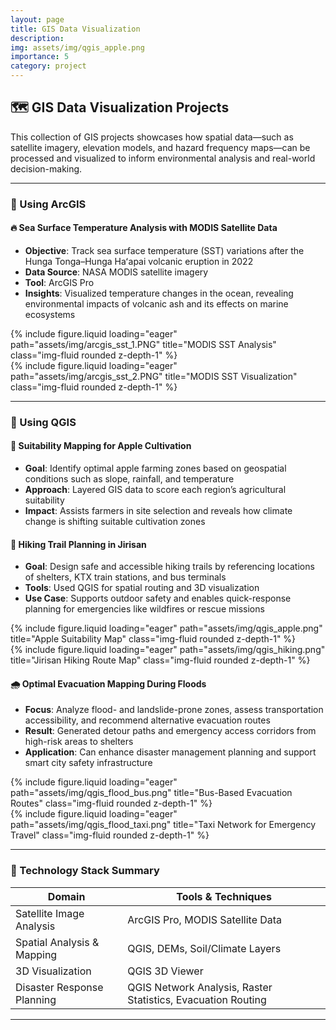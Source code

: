 ```yaml
---
layout: page
title: GIS Data Visualization 
description:
img: assets/img/qgis_apple.png
importance: 5
category: project
---
```



## 🗺️ GIS Data Visualization Projects

This collection of GIS projects showcases how spatial data—such as satellite imagery, elevation models, and hazard frequency maps—can be processed and visualized to inform environmental analysis and real-world decision-making.

---

### 📍 Using ArcGIS

#### 🔥 Sea Surface Temperature Analysis with MODIS Satellite Data

- **Objective**: Track sea surface temperature (SST) variations after the Hunga Tonga–Hunga Haʻapai volcanic eruption in 2022  
- **Data Source**: NASA MODIS satellite imagery  
- **Tool**: ArcGIS Pro  
- **Insights**: Visualized temperature changes in the ocean, revealing environmental impacts of volcanic ash and its effects on marine ecosystems

<div class="row">
  <div class="col-sm mt-3 mt-md-0">
    {% include figure.liquid loading="eager" path="assets/img/arcgis_sst_1.PNG" title="MODIS SST Analysis" class="img-fluid rounded z-depth-1" %}
  </div>
  <div class="col-sm mt-3 mt-md-0">
    {% include figure.liquid loading="eager" path="assets/img/arcgis_sst_2.PNG" title="MODIS SST Visualization" class="img-fluid rounded z-depth-1" %}
  </div>
</div>

---

### 🌿 Using QGIS

#### 🍎 Suitability Mapping for Apple Cultivation

- **Goal**: Identify optimal apple farming zones based on geospatial conditions such as slope, rainfall, and temperature  
- **Approach**: Layered GIS data to score each region’s agricultural suitability  
- **Impact**: Assists farmers in site selection and reveals how climate change is shifting suitable cultivation zones

#### 🥾 Hiking Trail Planning in Jirisan

- **Goal**: Design safe and accessible hiking trails by referencing locations of shelters, KTX train stations, and bus terminals  
- **Tools**: Used QGIS for spatial routing and 3D visualization  
- **Use Case**: Supports outdoor safety and enables quick-response planning for emergencies like wildfires or rescue missions

<div class="row">
  <div class="col-sm mt-3 mt-md-0">
    {% include figure.liquid loading="eager" path="assets/img/qgis_apple.png" title="Apple Suitability Map" class="img-fluid rounded z-depth-1" %}
  </div>
  <div class="col-sm mt-3 mt-md-0">
    {% include figure.liquid loading="eager" path="assets/img/qgis_hiking.png" title="Jirisan Hiking Route Map" class="img-fluid rounded z-depth-1" %}
  </div>
</div>

#### 🌧️ Optimal Evacuation Mapping During Floods

- **Focus**: Analyze flood- and landslide-prone zones, assess transportation accessibility, and recommend alternative evacuation routes  
- **Result**: Generated detour paths and emergency access corridors from high-risk areas to shelters  
- **Application**: Can enhance disaster management planning and support smart city safety infrastructure

<div class="row">
  <div class="col-sm mt-3 mt-md-0">
    {% include figure.liquid loading="eager" path="assets/img/qgis_flood_bus.png" title="Bus-Based Evacuation Routes" class="img-fluid rounded z-depth-1" %}
  </div>
  <div class="col-sm mt-3 mt-md-0">
    {% include figure.liquid loading="eager" path="assets/img/qgis_flood_taxi.png" title="Taxi Network for Emergency Travel" class="img-fluid rounded z-depth-1" %}
  </div>
</div>

---

### 🧭 Technology Stack Summary

| Domain               | Tools & Techniques                               |
|----------------------|--------------------------------------------------|
| Satellite Image Analysis | ArcGIS Pro, MODIS Satellite Data               |
| Spatial Analysis & Mapping | QGIS, DEMs, Soil/Climate Layers                |
| 3D Visualization     | QGIS 3D Viewer    |
| Disaster Response Planning | QGIS Network Analysis, Raster Statistics, Evacuation Routing |

---
